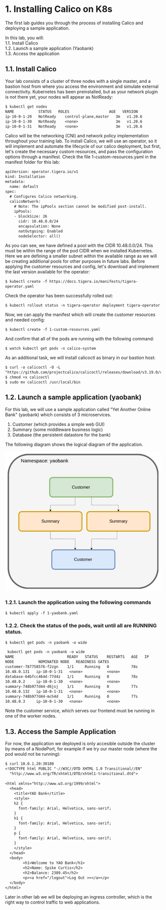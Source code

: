 # 1. Installing Calico on K8s

The first lab guides you through the process of installing Calico and deploying a sample application. 

In this lab, you will: \
1.1. Install Calico \
1.2. Launch a sample application (Yaobank) \
1.3. Access the application


## 1.1. Install Calico

Your lab consists of a cluster of three nodes with a single master, and a bastion host from where you access the environment and simulate external connectivity. Kubernetes has been preinstalled, but as your network plugin is not there yet, your nodes will appear as NotReady:

```
$ kubectl get nodes
NAME           STATUS   ROLES                  AGE   VERSION
ip-10-0-1-20   NotReady    control-plane,master   3m   v1.20.6
ip-10-0-1-30   NotReady    <none>                 3m   v1.20.6
ip-10-0-1-31   NotReady    <none>                 3m   v1.20.6
```

Calico will be the networking (CNI) and network policy implementation throughout your training lab. To install Calico, we will use an operator, so it will implement and automate the lifecycle of our calico deployment, but first, let's create the necessary custom resources, and pass the configuration options through a manifest. Check the file 1-custom-resources.yaml in the manifest folder for this lab:

```
apiVersion: operator.tigera.io/v1
kind: Installation
metadata:
  name: default
spec:
  # Configures Calico networking.
  calicoNetwork:
    # Note: The ipPools section cannot be modified post-install.
    ipPools:
    - blockSize: 26
      cidr: 10.48.0.0/24
      encapsulation: None
      natOutgoing: Enabled
      nodeSelector: all()
```

As you can see, we have defined a pool with the CIDR 10.48.0.0/24. This must be within the range of the pod CIDR when we installed Kubernetes. Here we are defining a smaller subnet within the available range as we will be creating additional pools for other purposes in future labs. Before applying the customer resources and config, let's download and implement the last version available for the operator:

```
$ kubectl create -f https://docs.tigera.io/manifests/tigera-operator.yaml
```

Check the operator has been successfully rolled out:

```
$ kubectl rollout status -n tigera-operator deployment tigera-operator
```
Now, we can apply the manifest which will create the customer resources and needed config:

```
$ kubectl create -f 1-custom-resources.yaml
```

And confirm that all of the pods are running with the following command:

```
$ watch kubectl get pods -n calico-system
```

As an additional task, we will install calicoctl as binary in our bastion host:

```
$ curl -o calicoctl -O -L  "https://github.com/projectcalico/calicoctl/releases/download/v3.19.0/calicoctl"
$ chmod +x calicoctl
$ sudo mv calicoctl /usr/local/bin
```

## 1.2. Launch a sample application (yaobank)

For this lab, we will use a sample application called "Yet Another Online Bank" (yaobank) which consists of 3 microservices.
1. Customer (which provides a simple web GUI)
2. Summary (some middleware business logic)
3. Database (the persistent datastore for the bank)


The following diagram shows the logical diagram of the application.

![yaobank](img/1-yaobank.jpg)

### 1.2.1. Launch the application using the following commands

```
$ kubectl apply -f 1-yaobank.yaml
```

### 1.2.2. Check the status of the pods, wait until all are RUNNING status.

```
$ kubectl get pods -n yaobank -o wide
```
```
 kubectl get pods -n yaobank -o wide
NAME                        READY   STATUS    RESTARTS   AGE   IP            NODE           NOMINATED NODE   READINESS GATES
customer-787758576-f2zgn    1/1     Running   0          78s   10.48.0.131   ip-10-0-1-31   <none>           <none>
database-64bfcc464d-77d4z   1/1     Running   0          78s   10.48.0.2     ip-10-0-1-30   <none>           <none>
summary-748b977d44-d6jsj    1/1     Running   0          77s   10.48.0.132   ip-10-0-1-31   <none>           <none>
summary-748b977d44-mch4d    1/1     Running   0          77s   10.48.0.3     ip-10-0-1-30   <none>           <none>
```

Note the customer service, which serves our frontend must be running in one of the worker nodes.

## 1.3. Access the Sample Application

For now, the application we deployed is only accesible outside the cluster by means of a NodePort, for example if we try our master node (where the pod would not be running):

```
$ curl 10.0.1.20:30180
<!DOCTYPE html PUBLIC "-//W3C//DTD XHTML 1.0 Transitional//EN"
  "http://www.w3.org/TR/xhtml1/DTD/xhtml1-transitional.dtd">

<html xmlns="http://www.w3.org/1999/xhtml">
  <head>
    <title>YAO Bank</title>
    <style>
    h2 {
      font-family: Arial, Helvetica, sans-serif;
    }
    h1 {
      font-family: Arial, Helvetica, sans-serif;
    }
    p {
      font-family: Arial, Helvetica, sans-serif;
    }
    </style>
  </head>
  <body>
        <h1>Welcome to YAO Bank</h1>
        <h2>Name: Spike Curtis</h2>
        <h2>Balance: 2389.45</h2>
        <p><a href="/logout">Log Out >></a></p>
  </body>
</html>
```

Later in other lab we will be deploying an ingress controller, which is the right way to control traffic to web applications.
